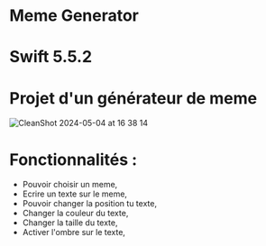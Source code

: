 #  Meme Generator
#  Swift 5.5.2
#  Projet d'un générateur de meme

![CleanShot 2024-05-04 at 16 38 14](https://github.com/user-attachments/assets/2a30e8f8-714b-4875-9242-d409c1d6146c)


#  Fonctionnalités : 
- Pouvoir choisir un meme,
- Ecrire un texte sur le meme,
- Pouvoir changer la position tu texte,
- Changer la couleur du texte,
- Changer la taille du texte,
- Activer l'ombre sur le texte, 

